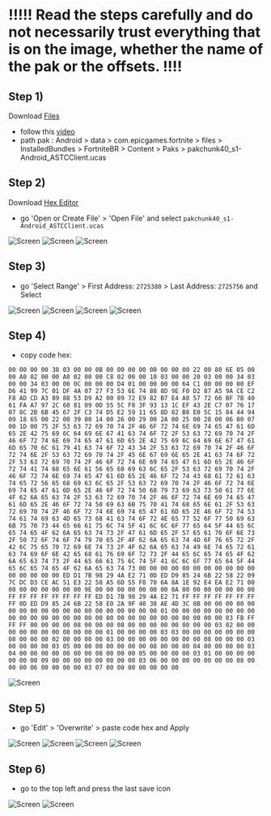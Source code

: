 # !!!!! Read the steps carefully and do not necessarily trust everything that is on the image, whether the name of the pak or the offsets. !!!!
## Step 1) 
Download [Files](https://play.google.com/store/apps/details?id=com.marc.files) 
- follow this [video](https://youtu.be/8N6MFhZ8XlY?si=ULY7uNq79dFiOSix)
- path pak : Android > data > com.epicgames.fortnite > files > InstalledBundles > FortniteBR > Content > Paks > pakchunk40_s1-Android_ASTCClient.ucas

## Step 2)
Download [Hex Editor](https://play.google.com/store/apps/details?id=tk.yunus.hexeditor&pcampaignid=web_share)
- go 'Open or Create File' > 'Open File' and select ```pakchunk40_s1-Android_ASTCClient.ucas```

![Screen](../../Assets/OrangeCopy/OrangeCopy1.jpg)
![Screen](../../Assets/OrangeCopy/OrangeCopy2.jpg)
![Screen](../../Assets/OrangeCopy/OrangeCopy3.jpg)

## Step 3)
- go 'Select Range' > First Address: ```2725380``` > Last Address: ```2725756``` and Select

![Screen](../../Assets/OrangeCopy/OrangeCopy4.jpg)
![Screen](../../Assets/OrangeCopy/OrangeCopy5.jpg)
![Screen](../../Assets/OrangeCopy/OrangeCopy6.jpg)
![Screen](../../Assets/OrangeCopy/OrangeCopy7.jpg)

## Step 4)
- copy code hex: 

```
00 00 00 00 38 03 00 00 0B 00 00 00 00 00 00 00 00 22 00 80 6E 05 00 00 A0 02 00 00 A0 02 00 00 C8 02 00 00 10 03 00 00 20 03 00 00 34 03 00 00 34 03 00 00 0C 00 00 00 D4 01 00 00 00 00 64 C1 00 00 00 00 EF D6 41 99 7C 01 DF 4A 07 27 F3 53 6E 74 88 8D 9E F0 D2 87 A5 9A CE C2 F8 AD CD A3 89 88 53 D9 A2 00 89 72 E9 82 B7 E4 A8 57 72 66 BF 7B 40 61 FA A7 97 2C 60 81 09 0D 55 5C F8 3F 93 13 1C EF 43 2E C7 07 76 17 07 8C 2B 6B 45 67 2F C3 74 D5 E2 59 11 65 8D 82 B8 E0 5C 15 84 44 94 09 18 65 00 22 00 39 00 14 00 26 00 29 00 2A 00 25 00 28 00 06 00 07 00 1D 00 75 2F 53 63 72 69 70 74 2F 46 6F 72 74 6E 69 74 65 47 61 6D 65 2E 42 75 69 6C 64 69 6E 67 41 63 74 6F 72 2F 53 63 72 69 70 74 2F 46 6F 72 74 6E 69 74 65 47 61 6D 65 2E 42 75 69 6C 64 69 6E 67 47 61 6D 65 70 6C 61 79 41 63 74 6F 72 43 34 2F 53 63 72 69 70 74 2F 46 6F 72 74 6E 2F 53 63 72 69 70 74 2F 45 6E 67 69 6E 65 2E 41 63 74 6F 72 2F 53 63 72 69 70 74 2F 46 6F 72 74 6E 69 74 65 47 61 6D 65 2E 46 6F 72 74 41 74 68 65 6E 61 56 65 68 69 63 6C 65 2F 53 63 72 69 70 74 2F 46 6F 72 74 6E 69 74 65 47 61 6D 65 2E 46 6F 72 74 43 68 61 72 61 63 74 65 72 56 65 68 69 63 6C 65 2F 53 63 72 69 70 74 2F 46 6F 72 74 6E 69 74 65 47 61 6D 65 2E 46 6F 72 74 50 68 79 73 69 63 73 50 61 77 6E 4F 62 6A 65 63 74 2F 53 63 72 69 70 74 2F 46 6F 72 74 6E 69 74 65 47 61 6D 65 2E 46 6F 72 74 50 69 63 6B 75 70 41 74 68 65 6E 61 2F 53 63 72 69 70 74 2F 46 6F 72 74 6E 69 74 65 47 61 6D 65 2E 46 6F 72 74 53 74 61 74 69 63 4D 65 73 68 41 63 74 6F 72 4E 65 77 52 6F 77 50 69 63 6B 75 70 73 44 65 66 61 75 6C 74 5F 41 6C 6C 6F 77 65 64 5F 44 65 6C 65 74 65 4F 62 6A 65 63 74 73 2F 47 61 6D 65 2F 57 65 61 70 6F 6E 73 2F 50 72 6F 74 6F 74 79 70 65 2F 4F 62 6A 65 63 74 4D 6F 76 65 72 2F 42 6C 75 65 70 72 69 6E 74 73 2F 4F 62 6A 65 63 74 49 6E 74 65 72 61 63 74 69 6F 6E 42 65 68 61 76 69 6F 72 73 2F 44 65 6C 65 74 65 4F 62 6A 65 63 74 73 2F 44 65 66 61 75 6C 74 5F 41 6C 6C 6F 77 65 64 5F 44 65 6C 65 74 65 4F 62 6A 65 63 74 73 00 00 00 00 00 00 00 00 00 00 00 00 00 00 00 00 ED D1 7B 98 29 4A E2 71 0D ED D9 85 24 6B 22 58 22 09 7C DC D3 CE AC 51 E3 22 58 A5 6D 55 F8 70 6A 8A 1E 92 E4 EA E2 71 00 00 00 00 00 00 00 00 9E 00 00 00 00 00 00 00 0A 00 00 00 00 00 00 00 FF FF FF FF FF FF FF FF ED D1 7B 98 29 4A E2 71 FF FF FF FF FF FF FF FF 0D ED D9 85 24 6B 22 58 E0 2A 9F 40 38 AE 4D 3C 0B 00 00 00 00 00 00 00 00 00 00 00 00 00 00 00 00 00 00 00 01 00 00 00 00 00 00 00 00 00 00 00 00 00 00 00 00 00 00 00 00 00 00 00 00 00 00 00 00 03 FB FF FF FF 00 00 00 00 08 00 00 00 08 00 00 00 00 00 00 00 00 03 02 00 00 00 00 00 00 00 08 00 00 00 01 00 00 00 00 03 03 00 00 00 00 00 00 00 08 00 00 00 02 00 00 00 00 03 00 00 00 00 00 00 00 00 08 00 00 00 03 00 00 00 00 03 05 00 00 00 00 00 00 00 08 00 00 00 04 00 00 00 00 03 04 00 00 00 00 00 00 00 08 00 00 00 05 00 00 00 00 03 01 00 00 00 00 00 00 00 09 00 00 00 00 00 00 00 00 03 06 00 00 00 00 00 00 00 08 00 00 00 06 00 00 00 00 03 07 00 00 00 00 00 00 00
```

![Screen](../../Assets/OrangeCopy/OrangeCopy9.jpg)

## Step 5)
- go 'Edit' > 'Overwrite' > paste code hex and Apply

![Screen](../../Assets/OrangeCopy/OrangeCopy5e.jpg)
![Screen](../../Assets/OrangeCopy/OrangeCopy8.jpg)
![Screen](../../Assets/OrangeCopy/OrangeCopy10.jpg)
![Screen](../../Assets/OrangeCopy/OrangeCopy11.jpg)

## Step 6)
- go to the top left and press the last save icon

![Screen](../../Assets/OrangeCopy/OrangeCopy18.jpg)
![Screen](../../Assets/OrangeCopy/OrangeCopy19.jpg)